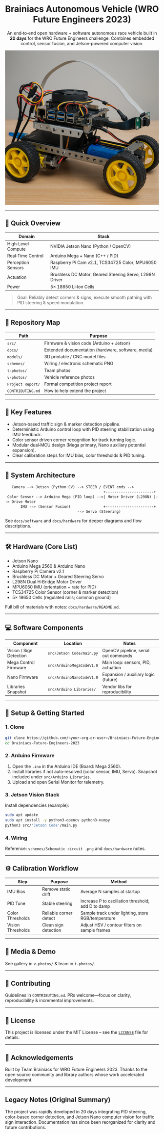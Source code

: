 
<div align="center">

# Brainiacs Autonomous Vehicle (WRO Future Engineers 2023)

An end‑to‑end open hardware + software autonomous race vehicle built in **20 days** for the WRO Future Engineers challenge. Combines embedded control, sensor fusion, and Jetson‑powered computer vision.

![Vehicle Front View](v-photos/demo.png)

</div>

---

## 🔎 Quick Overview
| Domain | Stack |
|--------|-------|
| High‑Level Compute | NVIDIA Jetson Nano (Python / OpenCV) |
| Real‑Time Control | Arduino Mega + Nano (C++ / PID) |
| Perception Sensors | Raspberry Pi Cam v2.1, TCS34725 Color, MPU6050 IMU |
| Actuation | Brushless DC Motor, Geared Steering Servo, L298N Driver |
| Power | 5× 18650 Li‑Ion Cells |

> Goal: Reliably detect corners & signs, execute smooth pathing with PID steering & speed modulation.

---

## 🧭 Repository Map
| Path | Purpose |
|------|---------|
| `src/` | Firmware & vision code (Arduino + Jetson) |
| `docs/` | Extended documentation (hardware, software, media) |
| `models/` | 3D printable / CNC model files |
| `schemes/` | Wiring / electronic schematic PNG |
| `t-photos/` | Team photos |
| `v-photos/` | Vehicle reference photos |
| `Project Report/` | Formal competition project report |
| `CONTRIBUTING.md` | How to help extend the project |

---

## 🚀 Key Features
* Jetson‑based traffic sign & marker detection pipeline.
* Deterministic Arduino control loop with PID steering stabilization using IMU feedback.
* Color sensor driven corner recognition for track turning logic.
* Modular dual‑MCU design (Mega primary, Nano auxiliary potential expansion).
* Clear calibration steps for IMU bias, color thresholds & PID tuning.

---

## 🧩 System Architecture
```
   Camera --> Jetson (Python CV) --> STEER / EVENT cmds -->
                                             +----------------------+
 Color Sensor --> Arduino Mega (PID loop) -->| Motor Driver (L298N) |--> Drive Motor
       IMU --> (Sensor Fusion)               +----------------------+
                                 --> Servo (Steering)
```

See `docs/software` and `docs/hardware` for deeper diagrams and flow descriptions.

---

## 🛠 Hardware (Core List)
- Jetson Nano
- Arduino Mega 2560 & Arduino Nano
- Raspberry Pi Camera v2.1
- Brushless DC Motor + Geared Steering Servo
- L298N Dual H‑Bridge Motor Driver
- MPU6050 IMU (orientation + rate for PID)
- TCS34725 Color Sensor (corner & marker detection)
- 5× 18650 Cells (regulated rails; common ground)

Full bill of materials with notes: `docs/hardware/README.md`.

---

## 💻 Software Components
| Component | Location | Notes |
|-----------|----------|-------|
| Vision / Sign Detection | `src/Jetson Code/main.py` | OpenCV pipeline, serial out commands |
| Mega Control Firmware | `src/ArduinoMegaCodeV1.0` | Main loop: sensors, PID, actuation |
| Nano Firmware | `src/ArduinoNanoCodeV1.0` | Expansion / auxiliary logic (future) |
| Libraries Snapshot | `src/Arduino Libraries/` | Vendor libs for reproducibility |

---

## 🔧 Setup & Getting Started
### 1. Clone
```bash
git clone https://github.com/<your-org-or-user>/Brainiacs-Future-Engineers-2023.git
cd Brainiacs-Future-Engineers-2023
```
### 2. Arduino Firmware
1. Open the `.ino` in the Arduino IDE (Board: Mega 2560).
2. Install libraries if not auto‑resolved (color sensor, IMU, Servo). Snapshot included under `src/Arduino Libraries`.
3. Upload and open Serial Monitor for telemetry.

### 3. Jetson Vision Stack
Install dependencies (example):
```bash
sudo apt update
sudo apt install -y python3-opencv python3-numpy
python3 src/'Jetson Code'/main.py
```

### 4. Wiring
Reference: `schemes/Schematic circuit .png` and `docs/hardware` notes.

---

## ⚙️ Calibration Workflow
| Step | Purpose | Method |
|------|---------|--------|
| IMU Bias | Remove static drift | Average N samples at startup |
| PID Tune | Stable steering | Increase P to oscillation threshold, add D to damp |
| Color Thresholds | Reliable corner detect | Sample track under lighting, store RGB/temperature |
| Vision Thresholds | Clean sign detection | Adjust HSV / contour filters on sample frames |

---

## 📸 Media & Demo
See gallery in `v-photos/` & team in `t-photos/`.

---

## 🤝 Contributing
Guidelines in `CONTRIBUTING.md`. PRs welcome—focus on clarity, reproducibility & incremental improvements.

---

## 📄 License
This project is licensed under the MIT License – see the [`LICENSE`](./LICENSE) file for details.

---

## 🙌 Acknowledgements
Built by Team Brainiacs for WRO Future Engineers 2023. Thanks to the open‑source community and library authors whose work accelerated development.

---

## Legacy Notes (Original Summary)
The project was rapidly developed in 20 days integrating PID steering, color-based corner detection, and Jetson Nano computer vision for traffic sign interaction. Documentation has since been reorganized for clarity and future contributions.
